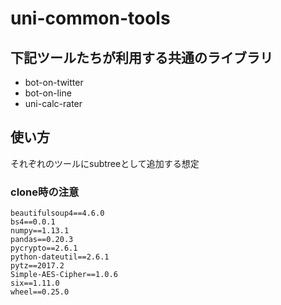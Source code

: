 uni-common-tools
=====

## 下記ツールたちが利用する共通のライブラリ

* bot-on-twitter
* bot-on-line
* uni-calc-rater

## 使い方
それぞれのツールにsubtreeとして追加する想定

### clone時の注意

```
beautifulsoup4==4.6.0
bs4==0.0.1
numpy==1.13.1
pandas==0.20.3
pycrypto==2.6.1
python-dateutil==2.6.1
pytz==2017.2
Simple-AES-Cipher==1.0.6
six==1.11.0
wheel==0.25.0
```

